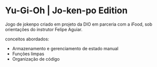 # Yu-Gi-Oh | Jo-ken-po Edition

Jogo de jokenpo criado em projeto da DIO em parceria com a iFood, sob orientações do instrutor Felipe Aguiar.

conceitos abordados:

- Armazenamento e gerenciamento de estado manual
- Funções limpas
- Organização de código
